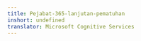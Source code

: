 ```yaml
---
title: Pejabat-365-lanjutan-pematuhan
inshort: undefined
translator: Microsoft Cognitive Services
---
```




